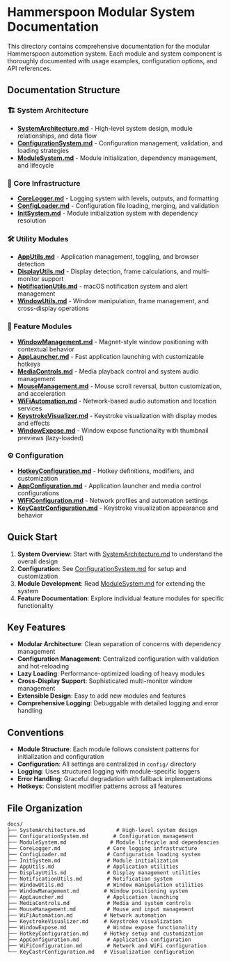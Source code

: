 # Hammerspoon Modular System Documentation

This directory contains comprehensive documentation for the modular Hammerspoon automation system. Each module and system component is thoroughly documented with usage examples, configuration options, and API references.

## Documentation Structure

### 🏗️ System Architecture
- **[SystemArchitecture.md](SystemArchitecture.md)** - High-level system design, module relationships, and data flow
- **[ConfigurationSystem.md](ConfigurationSystem.md)** - Configuration management, validation, and loading strategies
- **[ModuleSystem.md](ModuleSystem.md)** - Module initialization, dependency management, and lifecycle

### 🔧 Core Infrastructure
- **[CoreLogger.md](CoreLogger.md)** - Logging system with levels, outputs, and formatting
- **[ConfigLoader.md](ConfigLoader.md)** - Configuration file loading, merging, and validation
- **[InitSystem.md](InitSystem.md)** - Module initialization system with dependency resolution

### 🛠️ Utility Modules
- **[AppUtils.md](AppUtils.md)** - Application management, toggling, and browser detection
- **[DisplayUtils.md](DisplayUtils.md)** - Display detection, frame calculations, and multi-monitor support
- **[NotificationUtils.md](NotificationUtils.md)** - macOS notification system and alert management
- **[WindowUtils.md](WindowUtils.md)** - Window manipulation, frame management, and cross-display operations

### 🚀 Feature Modules
- **[WindowManagement.md](WindowManagement.md)** - Magnet-style window positioning with contextual behavior
- **[AppLauncher.md](AppLauncher.md)** - Fast application launching with customizable hotkeys
- **[MediaControls.md](MediaControls.md)** - Media playback control and system audio management
- **[MouseManagement.md](MouseManagement.md)** - Mouse scroll reversal, button customization, and acceleration
- **[WiFiAutomation.md](WiFiAutomation.md)** - Network-based audio automation and location services
- **[KeystrokeVisualizer.md](KeystrokeVisualizer.md)** - Keystroke visualization with display modes and effects
- **[WindowExpose.md](WindowExpose.md)** - Window expose functionality with thumbnail previews (lazy-loaded)

### ⚙️ Configuration
- **[HotkeyConfiguration.md](HotkeyConfiguration.md)** - Hotkey definitions, modifiers, and customization
- **[AppConfiguration.md](AppConfiguration.md)** - Application launcher and media control configurations
- **[WiFiConfiguration.md](WiFiConfiguration.md)** - Network profiles and automation settings
- **[KeyCastrConfiguration.md](KeyCastrConfiguration.md)** - Keystroke visualization appearance and behavior

## Quick Start

1. **System Overview**: Start with [SystemArchitecture.md](SystemArchitecture.md) to understand the overall design
2. **Configuration**: See [ConfigurationSystem.md](ConfigurationSystem.md) for setup and customization
3. **Module Development**: Read [ModuleSystem.md](ModuleSystem.md) for extending the system
4. **Feature Documentation**: Explore individual feature modules for specific functionality

## Key Features

- **Modular Architecture**: Clean separation of concerns with dependency management
- **Configuration Management**: Centralized configuration with validation and hot-reloading
- **Lazy Loading**: Performance-optimized loading of heavy modules
- **Cross-Display Support**: Sophisticated multi-monitor window management
- **Extensible Design**: Easy to add new modules and features
- **Comprehensive Logging**: Debuggable with detailed logging and error handling

## Conventions

- **Module Structure**: Each module follows consistent patterns for initialization and configuration
- **Configuration**: All settings are centralized in `config/` directory
- **Logging**: Uses structured logging with module-specific loggers
- **Error Handling**: Graceful degradation with fallback implementations
- **Hotkeys**: Consistent modifier patterns across all features

## File Organization

```
docs/
├── SystemArchitecture.md          # High-level system design
├── ConfigurationSystem.md        # Configuration management
├── ModuleSystem.md              # Module lifecycle and dependencies
├── CoreLogger.md               # Core logging infrastructure
├── ConfigLoader.md             # Configuration loading system
├── InitSystem.md               # Module initialization
├── AppUtils.md                 # Application utilities
├── DisplayUtils.md             # Display management utilities
├── NotificationUtils.md        # Notification system
├── WindowUtils.md              # Window manipulation utilities
├── WindowManagement.md        # Window positioning system
├── AppLauncher.md              # Application launching
├── MediaControls.md            # Media and system controls
├── MouseManagement.md          # Mouse and input management
├── WiFiAutomation.md          # Network automation
├── KeystrokeVisualizer.md     # Keystroke visualization
├── WindowExpose.md             # Window expose functionality
├── HotkeyConfiguration.md     # Hotkey setup and customization
├── AppConfiguration.md         # Application configuration
├── WiFiConfiguration.md        # Network and WiFi configuration
└── KeyCastrConfiguration.md   # Visualization configuration
```